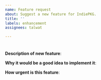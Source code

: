 ```yaml
---
name: Feature request
about: Suggest a new feature for IndiePKG.
title: ''
labels: enhancement
assignees: talwat

---
```


# <new feature name>

**Description of new feature**:

**Why it would be a good idea to implement it**:

**How urgent is this feature**:
